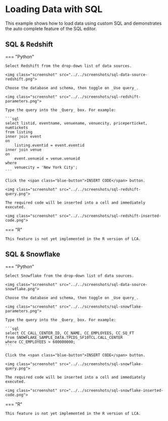 # Loading Data with SQL

This example shows how to load data using custom SQL and demonstrates the auto complete feature of the SQL editor.

<!-- https://user-images.githubusercontent.com/46192475/182823646-e5643a32-8757-4a4c-af5c-86faa76b8177.mp4 -->

## SQL & Redshift

=== "Python"

    Select Redshift from the drop-down list of data sources.

    <img class="screenshot" src="../../screenshots/sql-data-source-redshift.png">

    Choose the database and schema, then toggle on _Use query_.

    <img class="screenshot" src="../../screenshots/sql-redshift-parameters.png">

    Type the query into the _Query_ box. For example:

    ```sql
    select listid, eventname, venuename, venuecity, priceperticket, numtickets
    from listing
    inner join event
    on
        listing.eventid = event.eventid
    inner join venue
    on
        event.venueid = venue.venueid
    where
        venuecity = 'New York City';
    ```

    Click the <span class="blue-button">INSERT CODE</span> button.

    <img class="screenshot" src="../../screenshots/sql-redshift-query.png">

    The required code will be inserted into a cell and immediately executed.

    <img class="screenshot" src="../../screenshots/sql-redshift-inserted-code.png">

=== "R"

    This feature is not yet implemented in the R version of LCA.

## SQL & Snowflake

=== "Python"

    Select Snowflake from the drop-down list of data sources.

    <img class="screenshot" src="../../screenshots/sql-data-source-snowflake.png">

    Choose the database and schema, then toggle on _Use query_.

    <img class="screenshot" src="../../screenshots/sql-snowflake-parameters.png">

    Type the query into the _Query_ box. For example:

    ```sql
    select CC_CALL_CENTER_ID, CC_NAME, CC_EMPLOYEES, CC_SQ_FT
    from SNOWFLAKE_SAMPLE_DATA.TPCDS_SF10TCL.CALL_CENTER
    where CC_EMPLOYEES > 600000000;
    ```

    Click the <span class="blue-button">INSERT CODE</span> button.

    <img class="screenshot" src="../../screenshots/sql-snowflake-query.png">

    The required code will be inserted into a cell and immediately executed.

    <img class="screenshot" src="../../screenshots/sql-snowflake-inserted-code.png">

=== "R"

    This feature is not yet implemented in the R version of LCA.